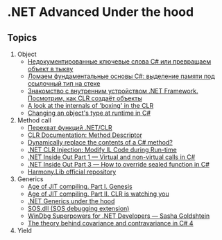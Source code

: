 # .NET Advanced Under the hood
## Topics
1. Object
    * [Недокументированные ключевые слова C# или превращаем объект в тыкву](https://aakinshin.net/ru/posts/undocumented-keywords-in-cs/)
    * [Ломаем фундаментальные основы C#: выделение памяти под ссылочный тип на стеке](https://habr.com/ru/post/428676/)
    * [Знакомство с внутренним устройством .NET Framework. Посмотрим, как CLR создаёт объекты](https://m.habr.com/ru/post/263935/)
    * [A look at the internals of 'boxing' in the CLR](https://mattwarren.org/2017/08/02/A-look-at-the-internals-of-boxing-in-the-CLR/#unboxing-stub-creation)    
    * [Changing an object's type at runtime in C#](https://blog.tchatzigiannakis.com/changing-an-objects-type-at-runtime-in-c-sharp/)
1. Method call
    * [Перехват функций .NET/CLR](https://habr.com/ru/post/307088/)
    * [CLR Documentation: Method Descriptor](https://github.com/dotnet/coreclr/blob/775003a4c72f0acc37eab84628fcef541533ba4e/Documentation/botr/method-descriptor.md)
    * [Dynamically replace the contents of a C# method?](https://stackoverflow.com/questions/7299097/dynamically-replace-the-contents-of-a-c-sharp-method/36415711#36415711)
    * [.NET CLR Injection: Modify IL Code during Run-time](https://www.codeproject.com/Articles/463508/NET-CLR-Injection-Modify-IL-Code-during-Run-time)
    * [.NET Inside Out Part 1 — Virtual and non-virtual calls in C#](https://blog.adamfurmanek.pl/2016/05/21/virtual-and-non-virtual-calls-in-c/)
    * [.NET Inside Out Part 3 — How to override sealed function in C#](https://blog.adamfurmanek.pl/2017/02/11/how-to-override-sealed-function-in-c/)
    * [Harmony.Lib official repository](https://github.com/pardeike/Harmony)
1. Generics
    * [Age of JIT compiling. Part I. Genesis](https://habr.com/ru/post/248775/)
    * [Age of JIT compiling. Part II. CLR is watching you](https://habr.com/ru/post/253105/)
    * [.NET Generics under the hood](https://alexandrnikitin.github.io/blog/dotnet-generics-under-the-hood/)
    * [SOS.dll (SOS debugging extension)](https://docs.microsoft.com/en-us/dotnet/framework/tools/sos-dll-sos-debugging-extension)
    * [WinDbg Superpowers for .NET Developers — Sasha Goldshtein](https://www.youtube.com/watch?v=8t1aTbnZ2CE)
    * [The theory behind covariance and contravariance in C# 4](http://tomasp.net/blog/variance-explained.aspx/)
1. Yield
